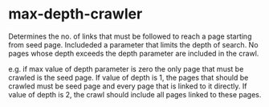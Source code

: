 # max-depth-crawler
Determines the no. of links that must be followed to reach a page starting from seed
page. Includeded a parameter that limits the depth of search. No pages whose depth
exceeds the depth parameter are included in the crawl.

e.g. if max value of depth parameter is zero the only page that must be crawled is
the seed page. If value of depth is 1, the pages that should be crawled must be seed
page and every page that is linked to it directly. If value of depth is 2, the crawl
should include all pages linked to these pages.
